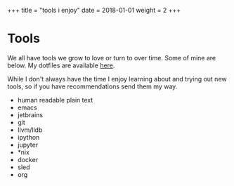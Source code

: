 +++
title = "tools i enjoy"
date = 2018-01-01
weight = 2
+++

# Tools

We all have tools we grow to love or turn to over time. Some of mine
are below. My dotfiles are available [here](https://git.burningdaylight.io/dotfiles/tree/).

While I don't always have the time I enjoy learning about and trying out
new tools, so if you have recommendations send them my way.

- human readable plain text
- emacs
- jetbrains
- git
- llvm/lldb
- ipython
- jupyter
- *nix
- docker
- sled
- org
